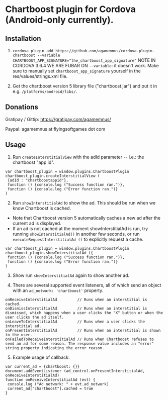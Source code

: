 Chartboost plugin for Cordova (Android-only currently).
================================================================

Installation
--------
1) ``cordova plugin add https://github.com/agamemnus/cordova-plugin-chartboost --variable CHARTBOOST_APP_SIGNATURE="the_chartboost_app_signature"``
NOTE IN CORDOVA 3.6.4 WE ARE FUBAR ON ``--variable``: it doesn't work. Make sure to manually set ``chartboost_app_signature`` yourself in the res/values/strings.xml file.

2) Get the chartboost version 5 library file ("chartboost.jar") and put it in e.g. ``/platforms/android/libs/``.


Donations
--------
Gratipay / Gittip: https://gratipay.com/agamemnus/

Paypal: agamemnus at flyingsoftgames dot com


Usage
--------
1) Run ``createInterstitialView`` with the adId parameter -- i.e.: the chartboost "app id".

````
var chartboost_plugin = window.plugins.ChartboostPlugin
chartboost_plugin.createInterstitialView (
 {adId : "chartboostappid"},
 function () {console.log ("Success function ran.")},
 function () {console.log ("Error function ran.")}
)
````

2) Run ``showInterstitialAd`` to show the ad. This should be run when we know Chartboost is cached.
* Note that Chartboost version 5 automatically caches a new ad after the current ad is displayed.
* If an ad is not cached at the moment showInterstitialAd is run, try running ``showInterstitialAd()`` in another few seconds, or run ``executeRequestInterstitialAd ()`` to explicitly request a cache.
````
var chartboost_plugin = window.plugins.ChartboostPlugin
chartboost_plugin.showInterstitialAd ({
 function () {console.log ("Success function ran.")},
 function () {console.log ("Error function ran.")}
)
````

3) Show run ``showInterstitialAd`` again to show another ad.

4) There are several supported event listeners, all of which send an object with an ``ad_network: 'chartboost'`` property.
````
onReceiveInterstitialAd         // Runs when an interstitial is cached.
onDismissInterstitialAd         // Runs when an interstitial is dismissed, which happens when a user clicks the "X" button or when the user clicks the ad itself.
onLeaveToInterstitialAd         // Runs when a user clicks the interstitial ad.
onPresentInterstitialAd         // Runs when an interstitial is shown to the user.
onFailedToReceiveInterstitialAd // Runs when Chartboost refuses to send an ad for some reason. The response value includes an "error" string property indicating the error reason.
````

5) Example usage of callback:
````
var current_ad = {chartboost: {}}
document.addEventListener (ad_control.onPresentInterstitialAd, onReceiveInterstitialAd)
function onReceiveInterstitialAd (evt) {
 console.log ("Ad network: " + evt.ad_network)
 current_ad["chartboost"].cached = true
}
````
